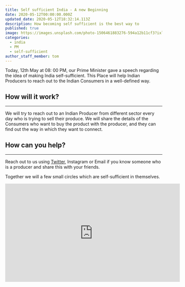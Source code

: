 ```yaml
---
title: Self sufficient India - A new Beginning
date: 2020-05-12T00:00:00.000Z
updated_date: 2020-05-12T18:32:14.113Z
description: How becoming self sufficient is the best way to
published: true
image: https://images.unsplash.com/photo-1506461883276-594a12b11cf3?ixlib=rb-1.2.1&ixid=eyJhcHBfaWQiOjEyMDd9&auto=format&fit=crop&w=800&q=60
categories:
  - india
  - PM
  - self-sufficient
author_staff_member: tom
---
```

Today, 12th May at 08: 00 PM, our Prime Minister gave a speech regarding the idea of making India self-sufficient. This Place will help Indian Producers to reach out to the Indian Consumers in a well-defined way.

## How will it work?

---

We will try to reach out to an Indian Producer from different sector every day who is trying to sell their produce. We will share the details of the Consumers who want to buy the product with the producer, and they can find out the way in which they
want to connect.

## How can you help?

---

Reach out to us using [Twitter](https://twitter.com/selfsuf06571662), Instagram or Email if you know someone who is a producer and share this with your friends.

Together we will a few small circles which are self-sufficient in themselves.

<iframe width="560" height="315" src="https://www.youtube.com/embed/I21h9LFjLM8" frameborder="0" allow="accelerometer; autoplay; encrypted-media; gyroscope; picture-in-picture" allowfullscreen></iframe>